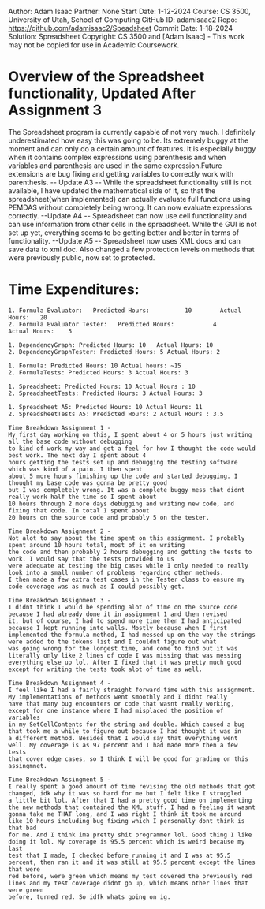 Author:     Adam Isaac
Partner:    None
Start Date: 1-12-2024
Course:     CS 3500, University of Utah, School of Computing
GitHub ID:  adamisaac2
Repo:       https://github.com/adamisaac2/Speadsheet
Commit Date: 1-18-2024
Solution:   Spreadsheet
Copyright:  CS 3500 and [Adam Isaac] - This work may not be copied for use in Academic Coursework.

# Overview of the Spreadsheet functionality, Updated After Assignment 3


The Spreadsheet program is currently capable of not very much. I definitely underestimated
how easy this was going to be. Its extremely buggy at the moment and can only do a certain amount
of features. It is especially buggy when it contains complex expressions using parenthesis and when 
variables and parenthesis are used in the same expression.Future extensions are bug fixing and 
getting variables to correctly work with parenthesis. -- Update A3 -- While the spreadsheet functionality still is not available, I have
updated the mathematical side of it, so that the spreadsheet(when implemented) can actually evaluate full functions using PEMDAS without
completely being wrong. It can now evaluate expressions correctly. --Update A4 -- Spreadsheet can now use cell functionality and can use
information from other cells in the spreadsheet. While the GUI is not set up yet, everything seems to be getting better and better in terms
of functionality. --Update A5 -- Spreadsheet now uses XML docs and can save data to xml doc. Also changed a few protection levels on methods 
that were previously public, now set to protected. 

# Time Expenditures:

    1. Formula Evaluator:   Predicted Hours:          10        Actual Hours:   20
    2. Formula Evaluator Tester:   Predicted Hours:           4        Actual Hours:    5

    1. DependencyGraph: Predicted Hours: 10   Actual Hours: 10
    2. DependencyGraphTester: Predicted Hours: 5 Actual Hours: 2

    1. Formula: Predicted Hours: 10 Actual hours: ~15
    2. FormulaTests: Predicted Hours: 3 Actual Hours: 3

    1. Spreadsheet: Predicted Hours: 10 Actual Hours : 10
    2. SpreadsheetTests: Predicted Hours: 3 Actual Hours: 3

    1. Spreadsheet A5: Predicted Hours: 10 Actual Hours: 11
    2. SpreadsheetTests A5: Predicted Hours: 2 Actual Hours : 3.5

    Time Breakdown Assignment 1 - 
    My first day working on this, I spent about 4 or 5 hours just writing all the base code without debugging
    to kind of work my way and get a feel for how I thought the code would best work. The next day I spent about 4
    hours getting the tests set up and debugging the testing software which was kind of a pain. I then spent
    about 5 more hours finishing up the code and started debugging. I thought my base code was gonna be pretty good
    but I was completely wrong. It was a complete buggy mess that didnt really work half the time so I spent about 
    10 hours through 2 more days debugging and writing new code, and fixing that code. In total I spent about 
    20 hours on the source code and probably 5 on the tester.

    Time Breakdown Assignment 2 - 
    Not alot to say about the time spent on this assignment. I probably spent around 10 hours total, most of it on writing 
    the code and then probably 2 hours debugging and getting the tests to work. I would say that the tests provided to us 
    were adequate at testing the big cases while I only needed to really look into a small number of problems regarding other methods. 
    I then made a few extra test cases in the Tester class to ensure my code coverage was as much as I could possibly get. 

    Time Breakdown Assignment 3 -
    I didnt think I would be spending alot of time on the source code because I had already done it in assignment 1 and then revised
    it, but of course, I had to spend more time then I had anticipated because I kept running into walls. Mostly because when I first
    implemented the formula method, I had messed up on the way the strings were added to the tokens list and I couldnt figure out what
    was going wrong for the longest time, and come to find out it was literally only like 2 lines of code I was missing that was messing
    everything else up lol. After I fixed that it was pretty much good except for writing the tests took alot of time as well. 

    Time Breakdown Assignment 4 -
    I feel like I had a fairly straight forward time with this assignment. My implementations of methods went smoothly and I didnt really 
    have that many bug encounters or code that wasnt really working, except for one instance where I had misplaced the position of variables 
    in my SetCellContents for the string and double. Which caused a bug that took me a while to figure out because I had thought it was in 
    a different method. Besides that I would say that everything went well. My coverage is as 97 percent and I had made more then a few tests 
    that cover edge cases, so I think I will be good for grading on this assingmnet. 

    Time Breakdown Assingment 5 - 
    I really spent a good amount of time revising the old methods that got changed, idk why it was so hard for me but I felt like I struggled 
    a little bit lol. After that I had a pretty good time on implementing the new methods that contained the XML stuff. I had a feeling it wasnt
    gonna take me THAT long, and I was right I think it took me around like 10 hours including bug fixing which I personally dont think is that bad
    for me. And I think ima pretty shit programmer lol. Good thing I like doing it lol. My coverage is 95.5 percent which is weird because my last
    test that I made, I checked before running it and I was at 95.5 percent, then ran it and it was still at 95.5 percent except the lines that were
    red before, were green which means my test covered the previously red lines and my test coverage didnt go up, which means other lines that were green
    before, turned red. So idfk whats going on ig. 
